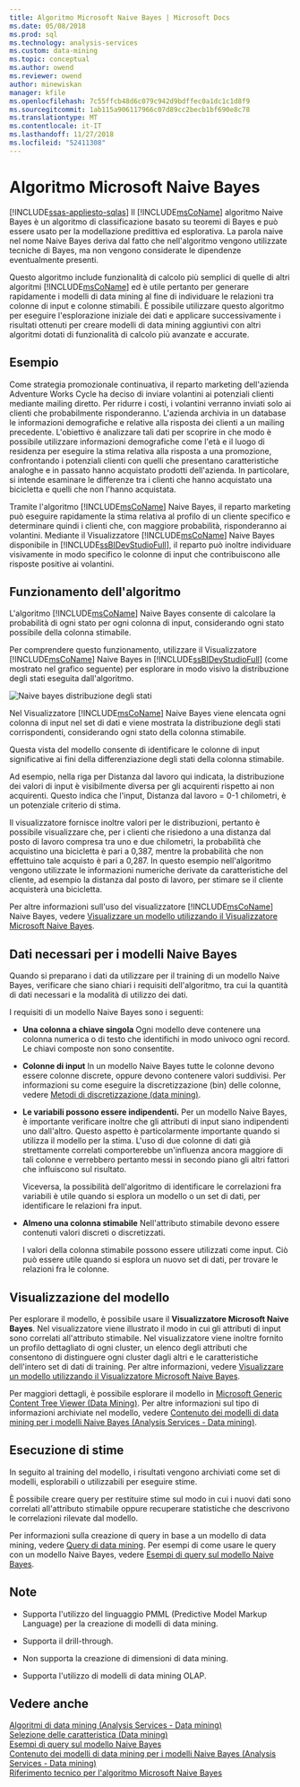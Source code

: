 ```yaml
---
title: Algoritmo Microsoft Naive Bayes | Microsoft Docs
ms.date: 05/08/2018
ms.prod: sql
ms.technology: analysis-services
ms.custom: data-mining
ms.topic: conceptual
ms.author: owend
ms.reviewer: owend
author: minewiskan
manager: kfile
ms.openlocfilehash: 7c55ffcb48d6c079c942d9bdffec0a1dc1c1d8f9
ms.sourcegitcommit: 1ab115a906117966c07d89cc2becb1bf690e8c78
ms.translationtype: MT
ms.contentlocale: it-IT
ms.lasthandoff: 11/27/2018
ms.locfileid: "52411308"
---
```

# <a name="microsoft-naive-bayes-algorithm"></a>Algoritmo Microsoft Naive Bayes
[!INCLUDE[ssas-appliesto-sqlas](../../includes/ssas-appliesto-sqlas.md)]
  Il [!INCLUDE[msCoName](../../includes/msconame-md.md)] algoritmo Naive Bayes è un algoritmo di classificazione basato su teoremi di Bayes e può essere usato per la modellazione predittiva ed esplorativa. La parola naive nel nome Naive Bayes deriva dal fatto che nell'algoritmo vengono utilizzate tecniche di Bayes, ma non vengono considerate le dipendenze eventualmente presenti.  
  
 Questo algoritmo include funzionalità di calcolo più semplici di quelle di altri algoritmi [!INCLUDE[msCoName](../../includes/msconame-md.md)] ed è utile pertanto per generare rapidamente i modelli di data mining al fine di individuare le relazioni tra colonne di input e colonne stimabili. È possibile utilizzare questo algoritmo per eseguire l'esplorazione iniziale dei dati e applicare successivamente i risultati ottenuti per creare modelli di data mining aggiuntivi con altri algoritmi dotati di funzionalità di calcolo più avanzate e accurate.  
  
## <a name="example"></a>Esempio  
 Come strategia promozionale continuativa, il reparto marketing dell'azienda Adventure Works Cycle ha deciso di inviare volantini ai potenziali clienti mediante mailing diretto. Per ridurre i costi, i volantini verranno inviati solo ai clienti che probabilmente risponderanno. L'azienda archivia in un database le informazioni demografiche e relative alla risposta dei clienti a un mailing precedente. L'obiettivo è analizzare tali dati per scoprire in che modo è possibile utilizzare informazioni demografiche come l'età e il luogo di residenza per eseguire la stima relativa alla risposta a una promozione, confrontando i potenziali clienti con quelli che presentano caratteristiche analoghe e in passato hanno acquistato prodotti dell'azienda. In particolare, si intende esaminare le differenze tra i clienti che hanno acquistato una bicicletta e quelli che non l'hanno acquistata.  
  
 Tramite l'algoritmo [!INCLUDE[msCoName](../../includes/msconame-md.md)] Naive Bayes, il reparto marketing può eseguire rapidamente la stima relativa al profilo di un cliente specifico e determinare quindi i clienti che, con maggiore probabilità, risponderanno ai volantini. Mediante il Visualizzatore [!INCLUDE[msCoName](../../includes/msconame-md.md)] Naive Bayes disponibile in [!INCLUDE[ssBIDevStudioFull](../../includes/ssbidevstudiofull-md.md)], il reparto può inoltre individuare visivamente in modo specifico le colonne di input che contribuiscono alle risposte positive ai volantini.  
  
## <a name="how-the-algorithm-works"></a>Funzionamento dell'algoritmo  
 L'algoritmo [!INCLUDE[msCoName](../../includes/msconame-md.md)] Naive Bayes consente di calcolare la probabilità di ogni stato per ogni colonna di input, considerando ogni stato possibile della colonna stimabile.  
  
 Per comprendere questo funzionamento, utilizzare il Visualizzatore [!INCLUDE[msCoName](../../includes/msconame-md.md)] Naive Bayes in [!INCLUDE[ssBIDevStudioFull](../../includes/ssbidevstudiofull-md.md)] (come mostrato nel grafico seguente) per esplorare in modo visivo la distribuzione degli stati eseguita dall'algoritmo.  
  
 ![Naive bayes distribuzione degli stati](../../analysis-services/data-mining/media/naive-bayes.gif "Naive bayes distribuzione degli Stati")  
  
 Nel Visualizzatore [!INCLUDE[msCoName](../../includes/msconame-md.md)] Naive Bayes viene elencata ogni colonna di input nel set di dati e viene mostrata la distribuzione degli stati corrispondenti, considerando ogni stato della colonna stimabile.  
  
 Questa vista del modello consente di identificare le colonne di input significative ai fini della differenziazione degli stati della colonna stimabile.  
  
 Ad esempio, nella riga per Distanza dal lavoro qui indicata, la distribuzione dei valori di input è visibilmente diversa per gli acquirenti rispetto ai non acquirenti. Questo indica che l'input, Distanza dal lavoro = 0-1 chilometri, è un potenziale criterio di stima.  
  
 Il visualizzatore fornisce inoltre valori per le distribuzioni, pertanto è possibile visualizzare che, per i clienti che risiedono a una distanza dal posto di lavoro compresa tra uno e due chilometri, la probabilità che acquistino una bicicletta è pari a 0,387, mentre la probabilità che non effettuino tale acquisto è pari a 0,287. In questo esempio nell'algoritmo vengono utilizzate le informazioni numeriche derivate da caratteristiche del cliente, ad esempio la distanza dal posto di lavoro, per stimare se il cliente acquisterà una bicicletta.  
  
 Per altre informazioni sull'uso del visualizzatore [!INCLUDE[msCoName](../../includes/msconame-md.md)] Naive Bayes, vedere [Visualizzare un modello utilizzando il Visualizzatore Microsoft Naive Bayes](../../analysis-services/data-mining/browse-a-model-using-the-microsoft-naive-bayes-viewer.md).  
  
## <a name="data-required-for-naive-bayes-models"></a>Dati necessari per i modelli Naive Bayes  
 Quando si preparano i dati da utilizzare per il training di un modello Naive Bayes, verificare che siano chiari i requisiti dell'algoritmo, tra cui la quantità di dati necessari e la modalità di utilizzo dei dati.  
  
 I requisiti di un modello Naive Bayes sono i seguenti:  
  
-   **Una colonna a chiave singola** Ogni modello deve contenere una colonna numerica o di testo che identifichi in modo univoco ogni record. Le chiavi composte non sono consentite.  
  
-   **Colonne di input** In un modello Naive Bayes tutte le colonne devono essere colonne discrete, oppure devono contenere valori suddivisi. Per informazioni su come eseguire la discretizzazione (bin) delle colonne, vedere [Metodi di discretizzazione &#40;data mining&#41;](../../analysis-services/data-mining/discretization-methods-data-mining.md).  
  
-   **Le variabili possono essere indipendenti.** Per un modello Naive Bayes, è importante verificare inoltre che gli attributi di input siano indipendenti uno dall'altro. Questo aspetto è particolarmente importante quando si utilizza il modello per la stima. L'uso di due colonne di dati già strettamente correlati comporterebbe un'influenza ancora maggiore di tali colonne e verrebbero pertanto messi in secondo piano gli altri fattori che influiscono sul risultato.  
  
     Viceversa, la possibilità dell'algoritmo di identificare le correlazioni fra variabili è utile quando si esplora un modello o un set di dati, per identificare le relazioni fra input.  
  
-   **Almeno una colonna stimabile** Nell'attributo stimabile devono essere contenuti valori discreti o discretizzati.  
  
     I valori della colonna stimabile possono essere utilizzati come input. Ciò può essere utile quando si esplora un nuovo set di dati, per trovare le relazioni fra le colonne.  
  
## <a name="viewing-the-model"></a>Visualizzazione del modello  
 Per esplorare il modello, è possibile usare il **Visualizzatore Microsoft Naive Bayes**. Nel visualizzatore viene illustrato il modo in cui gli attributi di input sono correlati all'attributo stimabile. Nel visualizzatore viene inoltre fornito un profilo dettagliato di ogni cluster, un elenco degli attributi che consentono di distinguere ogni cluster dagli altri e le caratteristiche dell'intero set di dati di training. Per altre informazioni, vedere [Visualizzare un modello utilizzando il Visualizzatore Microsoft Naive Bayes](../../analysis-services/data-mining/browse-a-model-using-the-microsoft-naive-bayes-viewer.md).  
  
 Per maggiori dettagli, è possibile esplorare il modello in [Microsoft Generic Content Tree Viewer &#40;Data Mining&#41;](http://msdn.microsoft.com/library/751b4393-f6fd-48c1-bcef-bdca589ce34c). Per altre informazioni sul tipo di informazioni archiviate nel modello, vedere [Contenuto dei modelli di data mining per i modelli Naive Bayes &#40;Analysis Services - Data mining&#41;](../../analysis-services/data-mining/mining-model-content-for-naive-bayes-models-analysis-services-data-mining.md).  
  
## <a name="making-predictions"></a>Esecuzione di stime  
 In seguito al training del modello, i risultati vengono archiviati come set di modelli, esplorabili o utilizzabili per eseguire stime.  
  
 È possibile creare query per restituire stime sul modo in cui i nuovi dati sono correlati all'attributo stimabile oppure recuperare statistiche che descrivono le correlazioni rilevate dal modello.  
  
 Per informazioni sulla creazione di query in base a un modello di data mining, vedere [Query di data mining](../../analysis-services/data-mining/data-mining-queries.md). Per esempi di come usare le query con un modello Naive Bayes, vedere [Esempi di query sul modello Naive Bayes](../../analysis-services/data-mining/naive-bayes-model-query-examples.md).  
  
## <a name="remarks"></a>Note  
  
-   Supporta l'utilizzo del linguaggio PMML (Predictive Model Markup Language) per la creazione di modelli di data mining.  
  
-   Supporta il drill-through.  
  
-   Non supporta la creazione di dimensioni di data mining.  
  
-   Supporta l'utilizzo di modelli di data mining OLAP.  
  
## <a name="see-also"></a>Vedere anche  
 [Algoritmi di data mining &#40;Analysis Services - Data mining&#41;](../../analysis-services/data-mining/data-mining-algorithms-analysis-services-data-mining.md)   
 [Selezione delle caratteristica &#40;Data mining&#41;](../../analysis-services/data-mining/feature-selection-data-mining.md)   
 [Esempi di query sul modello Naive Bayes](../../analysis-services/data-mining/naive-bayes-model-query-examples.md)   
 [Contenuto dei modelli di data mining per i modelli Naive Bayes &#40;Analysis Services - Data mining&#41;](../../analysis-services/data-mining/mining-model-content-for-naive-bayes-models-analysis-services-data-mining.md)   
 [Riferimento tecnico per l'algoritmo Microsoft Naive Bayes](../../analysis-services/data-mining/microsoft-naive-bayes-algorithm-technical-reference.md)  
  
  
